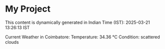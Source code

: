 # My Project

This content is dynamically generated in Indian Time (IST): 2025-03-21 13:26:13 IST


Current Weather in Coimbatore:
Temperature: 34.36 °C
Condition: scattered clouds
